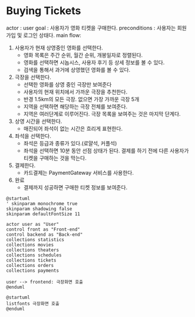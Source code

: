 # Buying Tickets

actor : user
goal : 사용자가 영화 티켓을 구매한다.
preconditions : 사용자는 회원 가입 및 로그인 상태다.
main flow:

1. 사용자가 현재 상영중인 영화를 선택한다.
    - 영화 목록은 주간 순위, 월간 순위, 개봉일자로 정렬된다.
    - 영화를 선택하면 시놉시스, 사용자 후기 등 상세 정보를 볼 수 있다.
    - 검색을 통해서 과거에 상영했던 영화를 볼 수 있다.
2. 극장을 선택한다.
    - 선택한 영화를 상영 중인 극장만 보여준다
    - 사용자의 현재 위치에서 가까운 극장을 추천한다.
    - 반경 1.5km의 모든 극장. 없으면 가장 가까운 극장 5개
    - 지역을 선택하면 해당하는 극장 전체를 보여준다.
    - 지역은 여러단계로 이루어진다. 극장 목록을 보여주는 것은 마지막 단계다.
3. 상영 시간을 선택한다.
    - 매진되어 좌석이 없는 시간은 흐리게 표현한다.
4. 좌석을 선택한다.
    - 좌석은 등급과 종류가 있다.(로얄석, 커플석)
    - 좌석을 선택하면 10분 동안 선점 상태가 된다. 결제를 하기 전에 다른 사용자가 티켓을 구매하는 것을 막는다.
5. 결제한다.
    - 카드결제는 PaymentGateway 서비스를 사용한다.
6. 완료
    - 결제까지 성공하면 구매한 티켓 정보를 보여준다.

```plantuml
@startuml
' skinparam monochrome true
skinparam shadowing false
skinparam defaultFontSize 11

actor user as "User"
control front as "Front-end"
control backend as "Back-end"
collections statistics
collections movies
collections theaters
collections schedules
collections tickets
collections orders
collections payments

user --> frontend: 극장화면 호출
@enduml
```

```plantuml
@startuml
listfonts 극장화면 호출
@enduml
```
